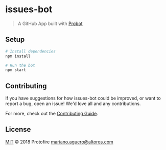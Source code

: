 # issues-bot

> A GitHub App built with [Probot](https://github.com/probot/probot)

## Setup

```sh
# Install dependencies
npm install

# Run the bot
npm start
```

## Contributing

If you have suggestions for how issues-bot could be improved, or want to report a bug, open an issue! We'd love all and any contributions.

For more, check out the [Contributing Guide](CONTRIBUTING.md).

## License

[MIT](LICENSE) © 2018 Protofire <mariano.aguero@altoros.com>
